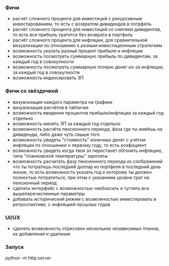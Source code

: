 
### Фичи

 - расчёт сложного процента для инвестиций с рекурсивным инвестированием, то есть с возвратом дивидендов в потрфель
 - расчёт сложного процента для инвестиций со снятием дивидентов, то есть вся прибыль тратится без возврата в портфель
 - расчёт сложного процента для инфляции, для сравнительной визуализации по отношению к разным инвестиционным стратегиям
 - возможность указать разный процент прибыли и инфляции
 - возможность посмотреть суммарную прибыль по дивидентам, за каждый год в совокупности
 - возможность посмотреть суммарную потерю денег из-за инфляции, за каждый год в совокупности
 - возможность индексировать ЗП 

### Фичи со звёздочкой
 - визуализация каждого параметра на графике
 - визуализация расчётов в табличке
 - возможность введения процентов прибыли/инфляции за каждый год отдельно
 - возможность менять ЗП за каждый год отдельно
 - возможность расчёта пенсионного периода, фаза где ты живёшь на дивиденды, либо даже чуть свыше того
 - возможность увидеть "стоимость" конечных денег с учётом инфляции по отношению к первому году, то есть коэфициент
 - возможность увидеть когда твоя зп перестанет обгонять инфляцию, типа "планковской температуры" зарплаты 
 - возможность расчитать фазу пенсионного периода из соображений что ты потратишь последний доллар из портфеля в последний день жизни, то есть возможность указать год к которому ты должен полностью потратиться, при этом с указанием уровня трат на пенсионный период
 - сделать интерфейс с возможностью чекбоксить и туглить все вышеперечисленные параметры
 - добавать исторический режим с возможностью инвестировать в ретроспективе, с инфляцией прошлых годов
### UI/UX
 - сделать возможность отрисовки нескольких независимых планов, их добавления и удаления

### Запуск 
python -m http.server       
